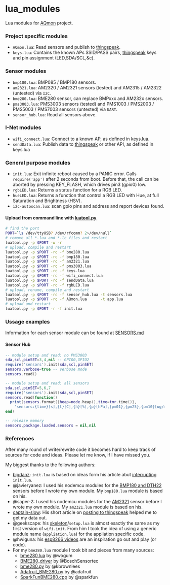 # lua_modules
Lua modules for [AQmon][] project.<br/>

[AQmon]:      https://github.com/avaldebe/AQmon
[thingspeak]: https://thingspeak.com
[luatool.py]: https://github.com/4refr0nt/luatool

### Project specific modules
- `AQmon.lua`: Read sensors and publish to [thingspeak][].
- `keys.lua`: Contains the known APs SSID/PASS pairs,
              [thingspeak][] keys and pin assignment (LED,SDA/SCL,&c).

### Sensor modules
- `bmp180.lua`: BMP085 / BMP180 sensors.
- `am2321.lua`: AM2320 / AM2321 sensors (tested)
                and AM2315 / AM2322 (untested) via `I2C`.
- `bme280.lua`: BME280 sensor, can replace BMPxxx and AM232x sensors.
- `pms3003.lua`: PMS3003 sensors (tested) and
                 PMS1003 / PMS2003 / PMS5003 / PMS7003 sensors (untested) via `UART`.
- `sensor_hub.lua`: Read all sensors above.

### I-Net modules
- `wifi_connect.lua`: Connect to a known AP, as defined in keys.lua.
- `sendData.lua`: Publish data to [thingspeak][] or other API, as defined in keys.lua

### General purpose modules
- `init.lua`: Exit infinite reboot caused by a PANIC error.
              Calls `require('app')` after 2 seconds from boot.
              Before that, the call can be aborted by pressing KEY_FLASH,
              which drives pin3 (gpio0) low.
- `rgbLED.lua`: Returns a status function for a RGB LED.
- `hueLED.lua`: Returns a function that control a RGB LED with Hue,
                at full Saturation and Brightness (HSV).
- `i2c-autoscan.lua`: scan gpio pins and address and report devices found.

#### Upload from command line with [luatool.py][]

```sh
# find the port
PORT=`ls /dev/ttyUSB? /dev/rfcomm? 2>/dev/null`
# remove all *.lua and *.lc files and restart
luatool.py -p $PORT -w -r
# upload, compile and restart
luatool.py -p $PORT -rc -f bme280.lua
luatool.py -p $PORT -rc -f bmp180.lua
luatool.py -p $PORT -rc -f am2321.lua
luatool.py -p $PORT -rc -f pms3003.lua
luatool.py -p $PORT -rc -f keys.lua
luatool.py -p $PORT -rc -f wifi_connect.lua
luatool.py -p $PORT -rc -f sendData.lua
luatool.py -p $PORT -rc -f rgbLED.lua
# upload, rename, compile and restart
luatool.py -p $PORT -rc -f sensor_hub.lua -t sensors.lua
luatool.py -p $PORT -rc -f AQmon.lua      -t app.lua
# upload and restart
luatool.py -p $PORT -r -f init.lua
```

### Ussage examples
Information for each sensor module can be found at [SENSORS.md][]

[SENSORS.md]: ./SENSORS.md

#### Sensor Hub
```lua
-- module setup and read: no PMS3003
sda,scl,pinSET=3,4,nil -- GPIO0,GPIO2
require('sensors').init(sda,scl,pinSET)
sensors.verbose=true -- verbose mode
sensors.read()

-- module setup and read: all sensors
sda,scl,pinSET=5,6,7
require('sensors').init(sda,scl,pinSET)
sensors.read(function()
  print(sensors.format({heap=node.heap(),time=tmr.time()},
    'sensors:{time}[s],{t}[C],{h}[%],{p}[hPa],{pm01},{pm25},{pm10}[ug/m3],{heap}[b]'))
end)

-- release memory
sensors,package.loaded.sensors = nil,nil
```

### References
After many round of write/rewrite code it becomes hard to keep track of
sources for code and ideas. Please let me know, if I have missed you.

My biggest thanks to the following authors:

- [bigdanz][]: `init.lua` is based on ideas form his article abut [interrupting][] `init.lua`.
- @javieryanez: I used his nodemcu modules for the [BMP180 and DTH22][] sensors before I wrote my own module.
  My `bmp180.lua` module is based on his.
- @saper-2: I used his nodemcu modules for the [AM2321][] sensor before I wrote my own module.
  My `am2321.lua` module is based on his.
- [captain-slow][]: His short article on [posting to thingspeak][] helped me to get my data out.
- @geekscape: his [skeleton][]/`setup.lua` is almost esactly the same as my first version of `wifi.init`.
  From him I took the idea of using a generic module name (`appliation.lua`) for the appliation specific code.
- @hwiguna: his [esp8266 videos][] are an inspiration go out and play (or code).
- For my `bme280.lua` module I took bit and pieces from many sources:
  - [bme280.lua][] by @wogum
  - [BME280_driver][] by @BoschSensortec
  - [bme280.py][] by @kbrownlees
  - [Adafruit_BME280.py][] by @adafruit
  - [SparkFunBME280.cpp][] by @sparkfun

[bigdanz]:      https://bigdanzblog.wordpress.com
[interrupting]: https://bigdanzblog.wordpress.com/2015/04/24/esp8266-nodemcu-interrupting-init-lua-during-boot
[BMP180 and DTH22]: https://github.com/javieryanez/nodemcu-modules
[skeleton]:        https://github.com/geekscape/nodemcu_esp8266/tree/master/skeleton
[esp8266 videos]:  https://www.youtube.com/user/hwiguna
[captain-slow]:    http://captain-slow.dk
[posting to thingspeak]: http://captain-slow.dk/2015/04/16/posting-to-thingspeak-with-esp8266-and-nodemcu
[AM2321]:         https://github.com/saper-2/esp8266-am2321-remote-sensor
[bme280.lua]:     https://github.com/wogum/esp12
[BME280_driver]:  https://github.com/BoschSensortec/BME280_driver
[bme280.py]:      https://github.com/kbrownlees/bme280
[Adafruit_BME280.py]: https://github.com/adafruit/Adafruit_Python_BME280
[SparkFunBME280.cpp]: https://github.com/sparkfun/SparkFun_BME280_Arduino_Library
